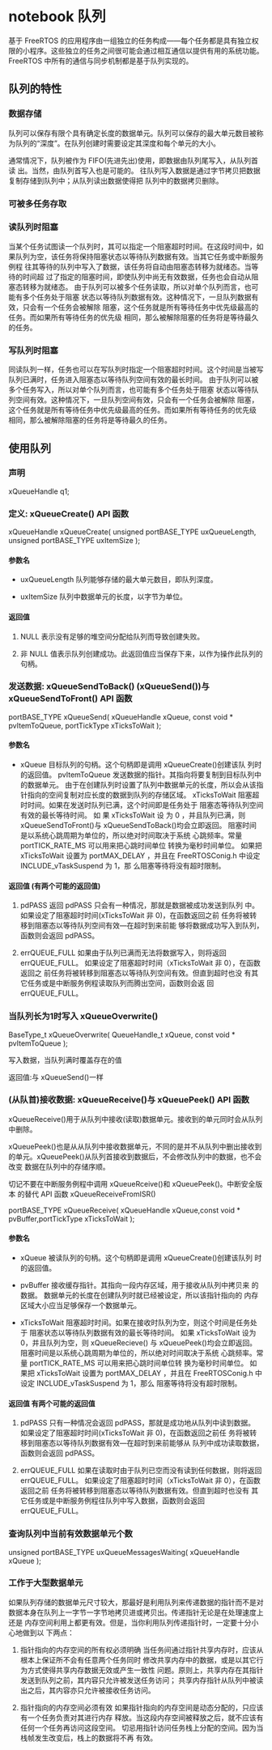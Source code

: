 
# notebook 队列

基于 FreeRTOS 的应用程序由一组独立的任务构成——每个任务都是具有独立权
限的小程序。这些独立的任务之间很可能会通过相互通信以提供有用的系统功能。
FreeRTOS 中所有的通信与同步机制都是基于队列实现的。

## 队列的特性

### 数据存储

队列可以保存有限个具有确定长度的数据单元。队列可以保存的最大单元数目被称
为队列的“深度”。在队列创建时需要设定其深度和每个单元的大小。

通常情况下，队列被作为 FIFO(先进先出)使用，即数据由队列尾写入，从队列首读
出。当然，由队列首写入也是可能的。
往队列写入数据是通过字节拷贝把数据复制存储到队列中；从队列读出数据使得把
队列中的数据拷贝删除。

### 可被多任务存取

### 读队列时阻塞

当某个任务试图读一个队列时，其可以指定一个阻塞超时时间。在这段时间中，如
果队列为空，该任务将保持阻塞状态以等待队列数据有效。当其它任务或中断服务例程
往其等待的队列中写入了数据，该任务将自动由阻塞态转移为就绪态。当等待的时间超
过了指定的阻塞时间，即使队列中尚无有效数据，任务也会自动从阻塞态转移为就绪态。
由于队列可以被多个任务读取，所以对单个队列而言，也可能有多个任务处于阻塞
状态以等待队列数据有效。这种情况下，一旦队列数据有效，只会有一个任务会被解除
阻塞，这个任务就是所有等待任务中优先级最高的任务。而如果所有等待任务的优先级
相同，那么被解除阻塞的任务将是等待最久的任务。

### 写队列时阻塞

同读队列一样，任务也可以在写队列时指定一个阻塞超时时间。这个时间是当被写
队列已满时，任务进入阻塞态以等待队列空间有效的最长时间。
由于队列可以被多个任务写入，所以对单个队列而言，也可能有多个任务处于阻塞
状态以等待队列空间有效。这种情况下，一旦队列空间有效，只会有一个任务会被解除
阻塞，这个任务就是所有等待任务中优先级最高的任务。而如果所有等待任务的优先级
相同，那么被解除阻塞的任务将是等待最久的任务。

## 使用队列

### 声明

xQueueHandle q1;

### 定义: xQueueCreate() API 函数

xQueueHandle xQueueCreate( unsigned portBASE_TYPE uxQueueLength,
unsigned portBASE_TYPE uxItemSize );

#### 参数名

* uxQueueLength 队列能够存储的最大单元数目，即队列深度。

* uxItemSize 队列中数据单元的长度，以字节为单位。

#### 返回值

1. NULL 表示没有足够的堆空间分配给队列而导致创建失败。

2. 非 NULL 值表示队列创建成功。此返回值应当保存下来，以作为操作此队列的句柄。

### 发送数据: xQueueSendToBack() (xQueueSend())与 xQueueSendToFront() API 函数

portBASE_TYPE xQueueSend( xQueueHandle xQueue, const void * pvItemToQueue,
portTickType xTicksToWait );

#### 参数名

* xQueue 目标队列的句柄。这个句柄即是调用 xQueueCreate()创建该队
列时的返回值。
pvItemToQueue 发送数据的指针。其指向将要复制到目标队列中的数据单元。
由于在创建队列时设置了队列中数据单元的长度，所以会从该指
针指向的空间复制对应长度的数据到队列的存储区域。
xTicksToWait 阻塞超时时间。如果在发送时队列已满，这个时间即是任务处于
阻塞态等待队列空间有效的最长等待时间。
如 果 xTicksToWait 设 为 0 ，并且队列已满，则
xQueueSendToFront()与 xQueueSendToBack()均会立即返回。
阻塞时间是以系统心跳周期为单位的，所以绝对时间取决于系统
心跳频率。常量 portTICK_RATE_MS 可以用来把心跳时间单位
转换为毫秒时间单位。
如果把 xTicksToWait 设置为 portMAX_DELAY ，并且在
FreeRTOSConig.h 中设定 INCLUDE_vTaskSuspend 为 1，那
么阻塞等待将没有超时限制。

#### 返回值 (有两个可能的返回值)

1. pdPASS
返回 pdPASS 只会有一种情况，那就是数据被成功发送到队列
中。
如果设定了阻塞超时时间(xTicksToWait 非 0)，在函数返回之前
任务将被转移到阻塞态以等待队列空间有效—在超时到来前能
够将数据成功写入到队列，函数则会返回 pdPASS。

2. errQUEUE_FULL
如果由于队列已满而无法将数据写入，则将返回
errQUEUE_FULL。
如果设定了阻塞超时时间（xTicksToWait 非 0），在函数返回之
前任务将被转移到阻塞态以等待队列空间有效。但直到超时也没
有其它任务或是中断服务例程读取队列而腾出空间，函数则会返
回 errQUEUE_FULL。

### 当队列长为1时写入 xQueueOverwrite()

BaseType_t xQueueOverwrite( QueueHandle_t xQueue, const void * pvItemToQueue );

写入数据，当队列满时覆盖存在的值

返回值:与 xQueueSend()一样

### (从队首)接收数据: xQueueReceive()与 xQueuePeek() API 函数

xQueueReceive()用于从队列中接收(读取)数据单元。接收到的单元同时会从队列
中删除。

xQueuePeek()也是从从队列中接收数据单元，不同的是并不从队列中删出接收到
的单元。xQueuePeek()从队列首接收到数据后，不会修改队列中的数据，也不会改变
数据在队列中的存储序顺。

切记不要在中断服务例程中调用 xQueueRceive()和 xQueuePeek()。中断安全版本
的替代 API 函数 xQueueReceiveFromISR()

portBASE_TYPE xQueueReceive( xQueueHandle xQueue,const void * pvBuffer,portTickType xTicksToWait );

#### 参数名

* xQueue 被读队列的句柄。这个句柄即是调用 xQueueCreate()创建该队列
时的返回值。

* pvBuffer 接收缓存指针。其指向一段内存区域，用于接收从队列中拷贝来
的数据。
数据单元的长度在创建队列时就已经被设定，所以该指针指向的
内存区域大小应当足够保存一个数据单元。
* xTicksToWait 阻塞超时时间。如果在接收时队列为空，则这个时间是任务处于
阻塞状态以等待队列数据有效的最长等待时间。
如果 xTicksToWait 设为 0，并且队列为空，则 xQueueRecieve()
与 xQueuePeek()均会立即返回。
阻塞时间是以系统心跳周期为单位的，所以绝对时间取决于系统
心跳频率。常量 portTICK_RATE_MS 可以用来把心跳时间单位转
换为毫秒时间单位。
如果把 xTicksToWait 设置为 portMAX_DELAY ，并且在
FreeRTOSConig.h 中设定 INCLUDE_vTaskSuspend 为 1，那么
阻塞等待将没有超时限制。

#### 返回值 有两个可能的返回值

1. pdPASS
只有一种情况会返回 pdPASS，那就是成功地从队列中读到数据。
如果设定了阻塞超时时间(xTicksToWait 非 0)，在函数返回之前任
务将被转移到阻塞态以等待队列数据有效—在超时到来前能够从
队列中成功读取数据，函数则会返回 pdPASS。

2. errQUEUE_FULL
如果在读取时由于队列已空而没有读到任何数据，则将返回
errQUEUE_FULL。
如果设定了阻塞超时时间（xTicksToWait 非 0），在函数返回之前
任务将被转移到阻塞态以等待队列数据有效。但直到超时也没有
其它任务或是中断服务例程往队列中写入数据，函数则会返回
errQUEUE_FULL。

### 查询队列中当前有效数据单元个数

unsigned portBASE_TYPE uxQueueMessagesWaiting( xQueueHandle xQueue );

### 工作于大型数据单元

如果队列存储的数据单元尺寸较大，那最好是利用队列来传递数据的指针而不是对
数据本身在队列上一字节一字节地拷贝进或拷贝出。传递指针无论是在处理速度上还是
内存空间利用上都更有效。但是，当你利用队列传递指针时，一定要十分小心地做到以
下两点：

1. 指针指向的内存空间的所有权必须明确
当任务间通过指针共享内存时，应该从根本上保证所不会有任意两个任务同时
修改共享内存中的数据，或是以其它行为方式使得共享内存数据无效或产生一致性
问题。原则上，共享内存在其指针发送到队列之前，其内容只允许被发送任务访问；
共享内存指针从队列中被读出之后，其内容亦只允许被接收任务访问。

2. 指针指向的内存空间必须有效
如果指针指向的内存空间是动态分配的，只应该有一个任务负责对其进行内存
释放。当这段内存空间被释放之后，就不应该有任何一个任务再访问这段空间。
切忌用指针访问任务栈上分配的空间。因为当栈帧发生改变后，栈上的数据将不再
有效。

